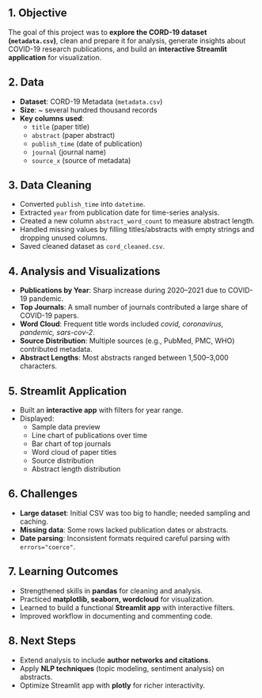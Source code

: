 ## 1. Objective
The goal of this project was to **explore the CORD-19 dataset (`metadata.csv`)**, clean and prepare it for analysis, generate insights about COVID-19 research publications, and build an **interactive Streamlit application** for visualization.

## 2. Data
- **Dataset**: CORD-19 Metadata (`metadata.csv`)  
- **Size**: ~ several hundred thousand records  
- **Key columns used**:  
  - `title` (paper title)  
  - `abstract` (paper abstract)  
  - `publish_time` (date of publication)  
  - `journal` (journal name)  
  - `source_x` (source of metadata)  

## 3. Data Cleaning
- Converted `publish_time` into `datetime`.  
- Extracted `year` from publication date for time-series analysis.  
- Created a new column `abstract_word_count` to measure abstract length.  
- Handled missing values by filling titles/abstracts with empty strings and dropping unused columns.  
- Saved cleaned dataset as `cord_cleaned.csv`.

## 4. Analysis and Visualizations
- **Publications by Year**: Sharp increase during 2020–2021 due to COVID-19 pandemic.  
- **Top Journals**: A small number of journals contributed a large share of COVID-19 papers.  
- **Word Cloud**: Frequent title words included *covid, coronavirus, pandemic, sars-cov-2*.  
- **Source Distribution**: Multiple sources (e.g., PubMed, PMC, WHO) contributed metadata.  
- **Abstract Lengths**: Most abstracts ranged between 1,500–3,000 characters.  

## 5. Streamlit Application
- Built an **interactive app** with filters for year range.  
- Displayed:
  - Sample data preview  
  - Line chart of publications over time  
  - Bar chart of top journals  
  - Word cloud of paper titles  
  - Source distribution  
  - Abstract length distribution  

## 6. Challenges
- **Large dataset**: Initial CSV was too big to handle; needed sampling and caching.  
- **Missing data**: Some rows lacked publication dates or abstracts.  
- **Date parsing**: Inconsistent formats required careful parsing with `errors="coerce"`.  

## 7. Learning Outcomes
- Strengthened skills in **pandas** for cleaning and analysis.  
- Practiced **matplotlib, seaborn, wordcloud** for visualization.  
- Learned to build a functional **Streamlit app** with interactive filters.  
- Improved workflow in documenting and commenting code.

## 8. Next Steps
- Extend analysis to include **author networks and citations**.  
- Apply **NLP techniques** (topic modeling, sentiment analysis) on abstracts.  
- Optimize Streamlit app with **plotly** for richer interactivity.  
